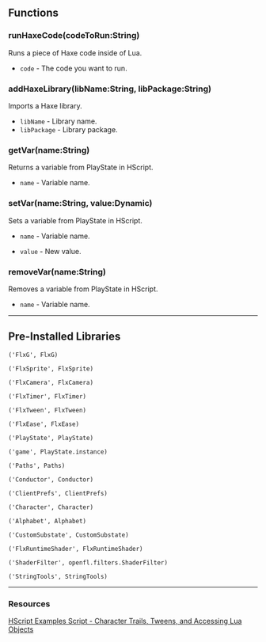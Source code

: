 ## Functions
### runHaxeCode(codeToRun:String)
Runs a piece of Haxe code inside of Lua.

* `code` - The code you want to run.

### addHaxeLibrary(libName:String, libPackage:String)
Imports a Haxe library.

* `libName` - Library name.
* `libPackage` - Library package.

### getVar(name:String)
Returns a variable from PlayState in HScript.

* `name` - Variable name.

### setVar(name:String, value:Dynamic)
Sets a variable from PlayState in HScript.

* `name` - Variable name.

* `value` - New value.

### removeVar(name:String)
Removes a variable from PlayState in HScript.

* `name` - Variable name.
***

## Pre-Installed Libraries
`('FlxG', FlxG)`

`('FlxSprite', FlxSprite)`

`('FlxCamera', FlxCamera)`

`('FlxTimer', FlxTimer)`

`('FlxTween', FlxTween)`

`('FlxEase', FlxEase)`

`('PlayState', PlayState)`

`('game', PlayState.instance)`

`('Paths', Paths)`

`('Conductor', Conductor)`

`('ClientPrefs', ClientPrefs)`

`('Character', Character)`

`('Alphabet', Alphabet)`

`('CustomSubstate', CustomSubstate)`

`('FlxRuntimeShader', FlxRuntimeShader)`

`('ShaderFilter', openfl.filters.ShaderFilter)`

`('StringTools', StringTools)`
***

### Resources
[HScript Examples Script - Character Trails, Tweens, and Accessing Lua Objects](https://cdn.discordapp.com/attachments/1013221526490857482/1044974826156195930/HScriptExamples.lua)
